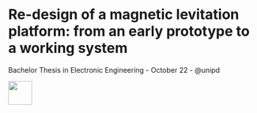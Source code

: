 # Re-design of a magnetic levitation platform: from an early prototype to a working system
Bachelor Thesis in Electronic Engineering - October 22 - @unipd

<img src="[https://github.com/favicon.ico](https://github.com/albertomors/maglev22/blob/main/model_fusion.png)" width="48">

